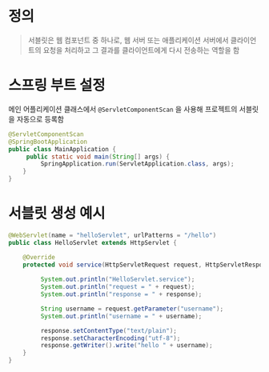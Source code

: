 # 정의

> 서블릿은 웹 컴포넌트 중 하나로, 웹 서버 또는 애플리케이션 서버에서 클라이언트의 요청을 처리하고 그 결과를 클라이언트에게 다시 전송하는 역할을 함

# 스프링 부트 설정

메인 어플리케이션 클래스에서 `@ServletComponentScan` 을 사용해 프로젝트의 서블릿을 자동으로 등록함
```java
@ServletComponentScan
@SpringBootApplication
public class MainApplication {
     public static void main(String[] args) {
         SpringApplication.run(ServletApplication.class, args);
    }
}
```

# 서블릿 생성 예시

```java
@WebServlet(name = "helloServlet", urlPatterns = "/hello")
public class HelloServlet extends HttpServlet {

	@Override
    protected void service(HttpServletRequest request, HttpServletResponse response) throws ServletException, IOException {
    
         System.out.println("HelloServlet.service");
         System.out.println("request = " + request);
         System.out.println("response = " + response);

         String username = request.getParameter("username");
         System.out.println("username = " + username);

         response.setContentType("text/plain");
         response.setCharacterEncoding("utf-8");
         response.getWriter().write("hello " + username);
    }
}
```
